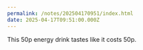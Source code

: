 ```yaml
---
permalink: /notes/202504170951/index.html
date: 2025-04-17T09:51:00.000Z
---
```


This 50p energy drink tastes like it costs 50p.